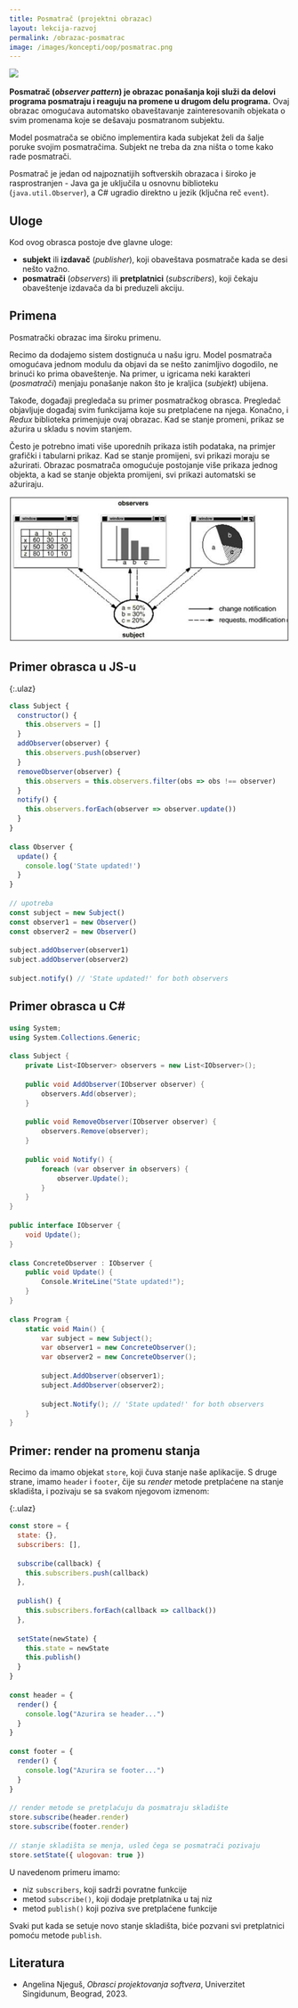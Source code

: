```yaml
---
title: Posmatrač (projektni obrazac)
layout: lekcija-razvoj
permalink: /obrazac-posmatrac
image: /images/koncepti/oop/posmatrac.png
---
```


![]({{page.image}})

**Posmatrač (*observer pattern*) je obrazac ponašanja koji služi da delovi programa posmatraju i reaguju na promene u drugom delu programa.** Ovaj obrazac omogućava automatsko obaveštavanje zainteresovanih objekata o svim promenama koje se dešavaju posmatranom subjektu. 

Model posmatrača se obično implementira kada subjekat želi da šalje poruke svojim posmatračima. Subjekt ne treba da zna ništa o tome kako rade posmatrači.

Posmatrač je jedan od najpoznatijih softverskih obrazaca i široko je rasprostranjen - Java ga je uključila u osnovnu biblioteku (`java.util.Observer`), a C# ugradio direktno u jezik (ključna reč `event`).

## Uloge

Kod ovog obrasca postoje dve glavne uloge:

- **subjekt** ili **izdavač** (*publisher*), koji obaveštava posmatrače kada se desi nešto važno.
- **posmatrači** (*observers*) ili **pretplatnici** (*subscribers*), koji čekaju obaveštenje izdavača da bi preduzeli akciju.

## Primena

Posmatrački obrazac ima široku primenu. 

Recimo da dodajemo sistem dostignuća u našu igru. Model posmatrača omogućava jednom modulu da objavi da se nešto zanimljivo dogodilo, ne brinući ko prima obaveštenje. Na primer, u igricama neki karakteri (*posmatrači*) menjaju ponašanje nakon što je kraljica (*subjekt*) ubijena. 

Takođe, događaji pregledača su primer posmatračkog obrasca. Pregledač objavljuje događaj svim funkcijama koje su pretplaćene na njega. Konačno, i *Redux* biblioteka primenjuje ovaj obrazac. Kad se stanje promeni, prikaz se ažurira u skladu s novim stanjem.

Često je potrebno imati više uporednih prikaza istih podataka, na primjer grafički i tabularni prikaz. Kad se stanje promijeni, svi prikazi moraju se ažurirati. Obrazac posmatrača omogućuje postojanje više prikaza jednog objekta, a kad se stanje objekta promijeni, svi prikazi automatski se ažuriraju.

![](/images/koncepti/oop/observer.jpg)

## Primer obrasca u JS-u

{:.ulaz}
```js
class Subject {
  constructor() {
    this.observers = []
  }
  addObserver(observer) {
    this.observers.push(observer)
  }
  removeObserver(observer) {
    this.observers = this.observers.filter(obs => obs !== observer)
  }
  notify() {
    this.observers.forEach(observer => observer.update())
  }
}

class Observer {
  update() {
    console.log('State updated!')
  }
}

// upotreba
const subject = new Subject()
const observer1 = new Observer()
const observer2 = new Observer()

subject.addObserver(observer1)
subject.addObserver(observer2)

subject.notify() // 'State updated!' for both observers
```

## Primer obrasca u C#

```cs
using System;
using System.Collections.Generic;

class Subject {
    private List<IObserver> observers = new List<IObserver>();

    public void AddObserver(IObserver observer) {
        observers.Add(observer);
    }

    public void RemoveObserver(IObserver observer) {
        observers.Remove(observer);
    }

    public void Notify() {
        foreach (var observer in observers) {
            observer.Update();
        }
    }
}

public interface IObserver {
    void Update();
}

class ConcreteObserver : IObserver {
    public void Update() {
        Console.WriteLine("State updated!");
    }
}

class Program {
    static void Main() {
        var subject = new Subject();
        var observer1 = new ConcreteObserver();
        var observer2 = new ConcreteObserver();

        subject.AddObserver(observer1);
        subject.AddObserver(observer2);

        subject.Notify(); // 'State updated!' for both observers
    }
}
```

## Primer: render na promenu stanja

Recimo da imamo objekat `store`, koji čuva stanje naše aplikacije. S druge strane, imamo `header` i `footer`, čije su *render* metode pretplaćene na stanje skladišta, i pozivaju se sa svakom njegovom izmenom:

{:.ulaz}
```js
const store = {
  state: {},
  subscribers: [],

  subscribe(callback) {
    this.subscribers.push(callback)
  },

  publish() {
    this.subscribers.forEach(callback => callback())
  },

  setState(newState) {
    this.state = newState
    this.publish()
  }
}

const header = {
  render() {
    console.log("Azurira se header...")
  }
}

const footer = {
  render() {
    console.log("Azurira se footer...")
  }
}

// render metode se pretplaćuju da posmatraju skladište
store.subscribe(header.render)
store.subscribe(footer.render)

// stanje skladišta se menja, usled čega se posmatrači pozivaju
store.setState({ ulogovan: true })
```

U navedenom primeru imamo:

- niz `subscribers`, koji sadrži povratne funkcije
- metod `subscribe()`, koji dodaje pretplatnika u taj niz
- metod `publish()` koji poziva sve pretplaćene funkcije

Svaki put kada se setuje novo stanje skladišta, biće pozvani svi pretplatnici pomoću metode `publish`.

## Literatura

- Angelina Njeguš, *Obrasci projektovanja softvera*, Univerzitet Singidunum, Beograd, 2023.